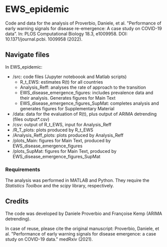 # EWS_epidemic
Code and data for the analysis of Proverbio, Daniele, et al. "Performance of early warning signals for disease re-emergence: A case study on COVID-19 data”. In: PLOS Computational Biology 18.3, e1009958. DOI: 10.1371/journal.pcbi. 1009958 (2022).

## Navigate files
In EWS_epidemic:
* /src: code files (Jupyter noteboook and Matlab scripts)
  - R_t_EWS: estimates R(t) for all countries
  - Analysis_Reff: analyses the rate of approach to the transition
  - EWS_disease_emergence_figures: includes prevalence data and their analysis. Generates figures for Main Text
  - EWS_disease_emergence_figures_SupMat: completes analysis and generates figures for Supplementary Material
* /data: data for the evaluation of R(t), plus output of ARIMA detrending (files output*.csv)
* /csv: output of R_t_EWS, input for Analysis_Reff
* /R_T_plots: plots produced by R_t_EWS
* /Analysis_Reff_plots: plots produced by Analysis_Reff
* /plots_Main: figures for Main Text, produced by EWS_disease_emergence_figures
* /plots_SupMat: figures for Main Text, produced by EWS_disease_emergence_figures_SupMat

### Requirements
The analysis was performed in MATLAB and Python. They require the _Statistics Toolbox_ and the _scipy_ library, respectively.

## Credits
The code was developed by Daniele Proverbio and Françoise Kemp (ARIMA detrending). 

In case of reuse, please cite the original manuscript: Proverbio, Daniele, et al. "Performance of early warning signals for disease emergence: a case study on COVID-19 data." medRxiv (2021).
